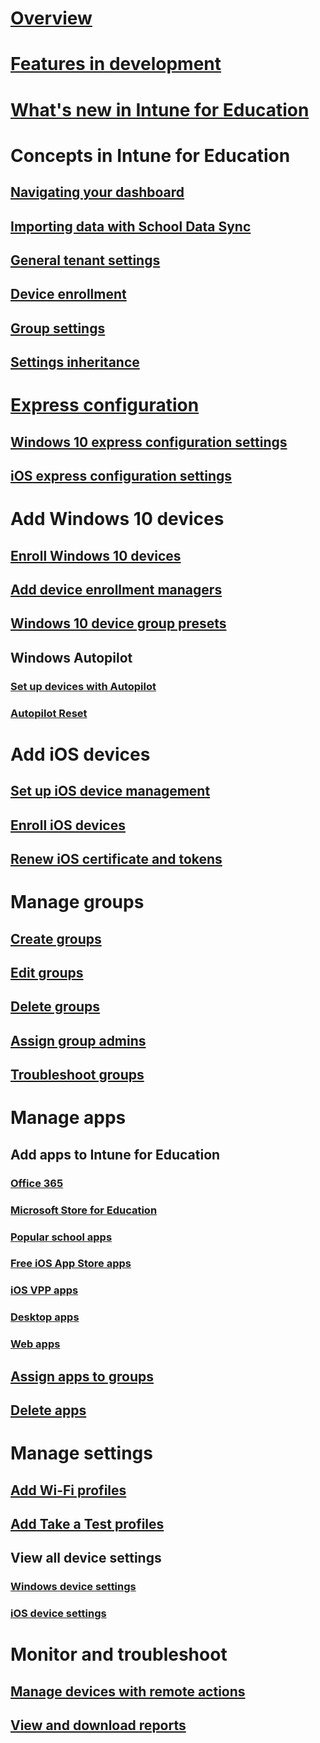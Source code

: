 # [Overview](what-is-intune-for-education.md)
# [Features in development](in-development.md)
# [What's new in Intune for Education](whats-new-in-edu.md)
# Concepts in Intune for Education
## [Navigating your dashboard](navigate-my-dashboard-edu.md)
## [Importing data with School Data Sync](what-is-school-data-sync.md)
## [General tenant settings](edu-tenant-general-settings.md)
## [Device enrollment](how-should-I-enroll-devices.md)
## [Group settings](about-group-settings-edu.md)
## [Settings inheritance](settings-inheritance.md)
# [Express configuration](express-configuration-intune-edu.md)
## [Windows 10 express configuration settings](edu-express-config-settings-windows.md)
## [iOS express configuration settings](edu-express-config-settings-ios.md)
# Add Windows 10 devices
## [Enroll Windows 10 devices](add-devices-windows.md)
## [Add device enrollment managers](add-enrollment-managers.md)
## [Windows 10 device group presets](all-devices-group-presets-windows-edu.md)
## Windows Autopilot
### [Set up devices with Autopilot](windows-autopilot-setup.md)
### [Autopilot Reset](autopilot-reset.md)
# Add iOS devices
## [Set up iOS device management](setup-ios-device-management.md)
## [Enroll iOS devices](add-devices-ios-edu.md)
## [Renew iOS certificate and tokens](renew-ios-certificate-token.md)
# Manage groups
## [Create groups](create-groups.md)
## [Edit groups](edit-groups-intune-for-edu.md)
## [Delete groups](delete-group-intune-for-education.md)
## [Assign group admins](group-admin-delegate.md)
## [Troubleshoot groups](troubleshoot-groups-intune-for-edu.md)
# Manage apps
## Add apps to Intune for Education
### [Office 365](install-office.md)
### [Microsoft Store for Education](acquire-store-apps.md)
### [Popular school apps](add-popular-apps-edu.md)
### [Free iOS App Store apps](add-apps-ios.md)
### [iOS VPP apps](add-vpp-apps-ios.md)
### [Desktop apps](add-desktop-apps-edu.md)
### [Web apps](add-web-apps-edu.md)
## [Assign apps to groups](assign-apps.md)
## [Delete apps](delete-apps-intune-edu.md)
# Manage settings
## [Add Wi-Fi profiles](add-wi-fi-profile.md)
## [Add Take a Test profiles](take-a-test-profiles.md) 
## View all device settings
### [Windows device settings](all-edu-settings-windows.md)
### [iOS device settings](all-edu-settings-ios.md) 
# Monitor and troubleshoot
## [Manage devices with remote actions](edu-device-remote-actions.md)
## [View and download reports](what-are-reports.md)

